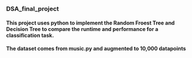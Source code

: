 ### DSA_final_project
#### This project uses python to implement the Random Froest Tree and Decision Tree to compare the runtime and performance for a classification task.
#### The dataset comes from music.py and augmented to 10,000 datapoints
